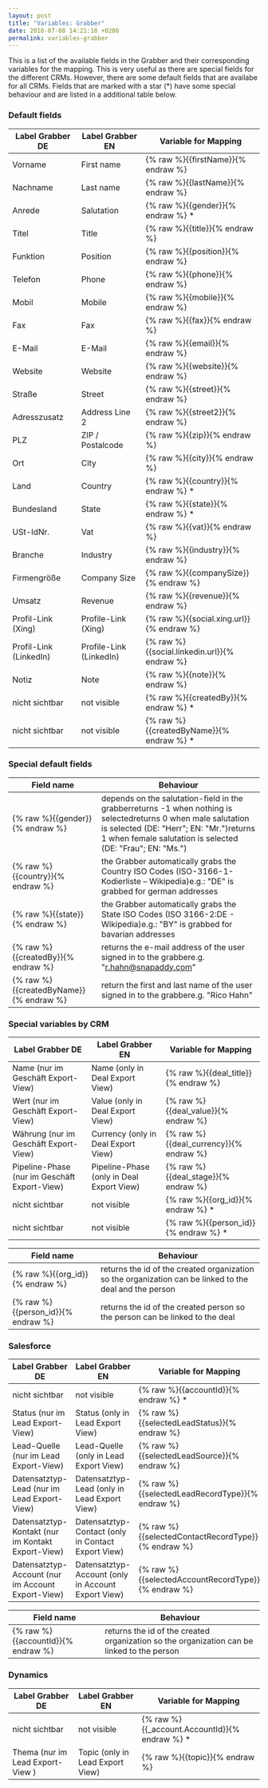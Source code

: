 ```yaml
---
layout: post
title: "Variables: Grabber"
date: 2018-07-08 14:21:18 +0200
permalink: variables-grabber
---
```

This is a list of the available fields in the Grabber and their corresponding variables for the mapping. This is very useful as there are special fields for the different CRMs. However, there are some default fields that are availabe for all CRMs. Fields that are marked with a star (*) have some special behaviour and are listed in a additional table below.

### Default fields


| Label Grabber DE       	| Label Grabber EN        	| Variable for Mapping    	|
|------------------------	|-------------------------	|-------------------------	|
| Vorname                	| First name              	| {% raw %}{{firstName}}{% endraw %}         	|
| Nachname               	| Last name               	| {% raw %}{{lastName}}{% endraw %}            	|
| Anrede                 	| Salutation              	| {% raw %}{{gender}}{% endraw %} *            	|
| Titel                  	| Title                   	| {% raw %}{{title}}{% endraw %}               	|
| Funktion               	| Position                	| {% raw %}{{position}}{% endraw %}            	|
| Telefon                	| Phone                   	| {% raw %}{{phone}}{% endraw %}               	|
| Mobil                  	| Mobile                  	| {% raw %}{{mobile}}{% endraw %}              	|
| Fax                    	| Fax                     	| {% raw %}{{fax}}{% endraw %}                 	|
| E-Mail                 	| E-Mail                  	| {% raw %}{{email}}{% endraw %}               	|
| Website                	| Website                 	| {% raw %}{{website}}{% endraw %}             	|
| Straße                 	| Street                  	| {% raw %}{{street}}{% endraw %}              	|
| Adresszusatz           	| Address Line 2          	| {% raw %}{{street2}}{% endraw %}             	|
| PLZ                    	| ZIP / Postalcode        	| {% raw %}{{zip}}{% endraw %}                 	|
| Ort                    	| City                    	| {% raw %}{{city}}{% endraw %}                	|
| Land                   	| Country                 	| {% raw %}{{country}}{% endraw %} *           	|
| Bundesland             	| State                   	| {% raw %}{{state}}{% endraw %} *             	|
| USt-IdNr.              	| Vat                     	| {% raw %}{{vat}}{% endraw %}                 	|
| Branche                	| Industry                	| {% raw %}{{industry}}{% endraw %}            	|
| Firmengröße            	| Company Size            	| {% raw %}{{companySize}}{% endraw %}         	|
| Umsatz                 	| Revenue                 	| {% raw %}{{revenue}}{% endraw %}             	|
| Profil-Link (Xing)     	| Profile-Link (Xing)     	| {% raw %}{{social.xing.url}}{% endraw %}     	|
| Profil-Link (LinkedIn) 	| Profile-Link (LinkedIn) 	| {% raw %}{{social.linkedin.url}}{% endraw %} 	|
| Notiz                  	| Note                    	| {% raw %}{{note}}{% endraw %}                	|
| nicht sichtbar         	| not visible             	| {% raw %}{{createdBy}}{% endraw %} *         	|
| nicht sichtbar         	| not visible             	| {% raw %}{{createdByName}}{% endraw %} *     	|

### Special default fields

| Field name        	| Behaviour                                 																															  	|
|-------------------|-------------------------------------------------------------------------------																								|
| {% raw %}{{gender}}{% endraw %}        	| depends on the salutation-field in the grabberreturns -1 when nothing is selectedreturns 0 when male salutation is selected (DE: "Herr"; EN: "Mr.")returns 1 when female salutation is selected (DE: "Frau"; EN: "Ms.") 	|
| {% raw %}{{country}}{% endraw %}       	| the Grabber automatically grabs the Country ISO Codes (ISO-3166-1-Kodierliste – Wikipedia)e.g.: "DE" is grabbed for german addresses                 	|
| {% raw %}{{state}}{% endraw %}         	| the Grabber automatically grabs the State ISO Codes (ISO 3166-2:DE - Wikipedia)e.g.: "BY" is grabbed for bavarian addresses                           |
| {% raw %}{{createdBy}}{% endraw %}     	| returns the e-mail address of the user signed in to the grabbere.g. "r.hahn@snapaddy.com"                                                          	|
| {% raw %}{{createdByName}}{% endraw %} 	| return the first and last name of the user signed in to the grabbere.g. "Rico Hahn"                                                                   |

### Special variables by CRM

| Label Grabber DE                             | Label Grabber EN                          | Variable for Mapping |
|----------------------------------------------|-------------------------------------------|----------------------|
| Name (nur im Geschäft Export-View)           | Name (only in Deal Export View)           | {% raw %}{{deal_title}}{% endraw %}       |
| Wert (nur im Geschäft Export-View)           | Value (only in Deal Export View)          | {% raw %}{{deal_value}}{% endraw %}       |
| Währung (nur im Geschäft Export-View)        | Currency (only in Deal Export View)       | {% raw %}{{deal_currency}}{% endraw %}    |
| Pipeline-Phase (nur im Geschäft Export-View) | Pipeline-Phase (only in Deal Export View) | {% raw %}{{deal_stage}}{% endraw %}       |
| nicht sichtbar                               | not visible                               | {% raw %}{{org_id}}{% endraw %} *         |
| nicht sichtbar                               | not visible                               | {% raw %}{{person_id}}{% endraw %} *      |

| Field name    | Behaviour                                                                                               |
|---------------|---------------------------------------------------------------------------------------------------------|
| {% raw %}{{org_id}}{% endraw %}    | returns the id of the created organization so the organization can be linked to the deal and the person |
| {% raw %}{{person_id}}{% endraw %} | returns the id of the created person so the person can be linked to the deal                            |

### Salesforce

| Label Grabber DE                                  | Label Grabber EN                                   | Variable for Mapping          |
|---------------------------------------------------|----------------------------------------------------|-------------------------------|
| nicht sichtbar                                    | not visible                                        | {% raw %}{{accountId}}{% endraw %} *               |
| Status (nur im Lead Export-View)                  | Status (only in Lead Export View)                  | {% raw %}{{selectedLeadStatus}}{% endraw %}        |
| Lead-Quelle (nur im Lead Export-View)             | Lead-Quelle (only in Lead Export View)             | {% raw %}{{selectedLeadSource}}{% endraw %}        |
| Datensatztyp-Lead (nur im Lead Export-View)       | Datensatztyp-Lead (only in Lead Export View)       | {% raw %}{{selectedLeadRecordType}}{% endraw %}    |
| Datensatztyp-Kontakt (nur im Kontakt Export-View) | Datensatztyp-Contact (only in Contact Export View) | {% raw %}{{selectedContactRecordType}}{% endraw %} |
| Datensatztyp-Account (nur im Account Export-View) | Datensatztyp-Account (only in Account Export View) | {% raw %}{{selectedAccountRecordType}}{% endraw %} |

| Field name    | Behaviour                                                                                  |
|---------------|--------------------------------------------------------------------------------------------|
| {% raw %}{{accountId}}{% endraw %} | returns the id of the created organization so the organization can be linked to the person |

### Dynamics

| Label Grabber DE                 | Label Grabber EN                 | Variable for Mapping     |
|----------------------------------|----------------------------------|--------------------------|
| nicht sichtbar                   | not visible                      | {% raw %}{{_account.AccountId}}{% endraw %} * |
| Thema (nur im Lead Export-View ) | Topic (only in Lead Export View) | {% raw %}{{topic}}{% endraw %}                |

